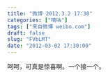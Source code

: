 ```yaml
---
title: "微博 2012.3.2 17:30"
categories: ["嘀咕"]
tags: ["来自微博 weibo.com"]
draft: false
slug: "FVbLMT"
date: "2012-03-02 17:30:00"
---
```


<p>呵呵，可真是惊喜啊。一个接一个。 ​​​​</p>
